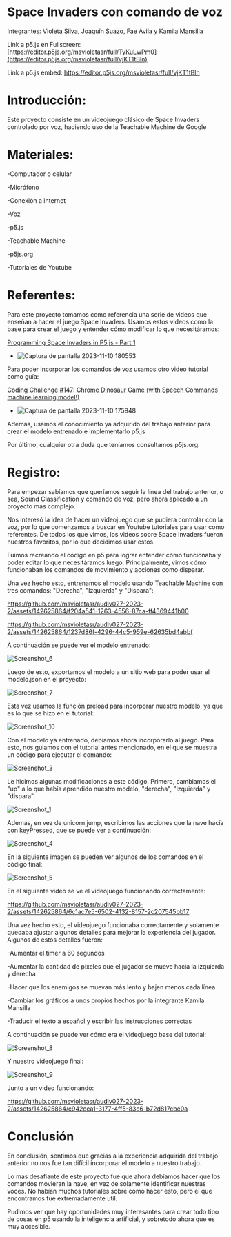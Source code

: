 # Space Invaders con comando de voz

Integrantes: Violeta Silva, Joaquín Suazo, Fae Ávila y Kamila Mansilla

Link a p5.js en Fullscreen: [https://editor.p5js.org/msvioletasr/full/TyKuLwPm0](https://editor.p5js.org/msvioletasr/full/vjKT1tBln)

Link a p5.js embed: https://editor.p5js.org/msvioletasr/full/vjKT1tBln

# Introducción:

Este proyecto consiste en un videojuego clásico de Space Invaders controlado por voz, haciendo uso de la Teachable Machine de Google

# Materiales: 

-Computador o celular

-Micrófono

-Conexión a internet

-Voz

-p5.js

-Teachable Machine

-p5js.org

-Tutoriales de Youtube

# Referentes:

Para este proyecto tomamos como referencia una serie de videos que enseñan a hacer el juego Space Invaders. Usamos estos videos como la base para crear el juego y entender cómo modificar lo que necesitáramos:

[Programming Space Invaders in P5.js - Part 1 ](https://www.youtube.com/watch?v=ZQ3M7cltjks&list=PLBDInqUM5B25FzygoJ9Ifg1TZXmIHz4zh)
- ![Captura de pantalla 2023-11-10 180553](https://github.com/joaquinsuazo/audiv027-2023-2/assets/128074599/5c704b62-451a-4aa1-b547-7ac9b12f89bc)

Para poder incorporar los comandos de voz usamos otro video tutorial como guía:

 [Coding Challenge #147: Chrome Dinosaur Game (with Speech Commands machine learning model!)](https://www.youtube.com/watch?v=l0HoJHc-63Q)
- ![Captura de pantalla 2023-11-10 175948](https://github.com/joaquinsuazo/audiv027-2023-2/assets/128074599/a76677ec-1b7b-46d4-b2cd-0270026c27da)

Además, usamos el conocimiento ya adquirido del trabajo anterior para crear el modelo entrenado e implementarlo p5.js

Por último, cualquier otra duda que teníamos consultamos p5js.org.

# Registro:

Para empezar sabíamos que queríamos seguir la línea del trabajo anterior, o sea, Sound Classification y comando de voz, pero ahora aplicado a un proyecto más complejo.

Nos interesó la idea de hacer un videojuego que se pudiera controlar con la voz, por lo que comenzamos a buscar en Youtube tutoriales para usar como referentes. De todos los que vimos, los videos sobre Space Invaders fueron nuestros favoritos, por lo que decidimos usar estos.

Fuimos recreando el código en p5 para lograr entender cómo funcionaba y poder editar lo que necesitáramos luego. Principalmente, vimos cómo funcionaban los comandos de movimiento y acciones como disparar.

Una vez hecho esto, entrenamos el modelo usando Teachable Machine con tres comandos: "Derecha", "Izquierda" y "Dispara":

https://github.com/msvioletasr/audiv027-2023-2/assets/142625864/f204a541-1263-4556-87ca-ff4369441b00

https://github.com/msvioletasr/audiv027-2023-2/assets/142625864/1237d86f-4296-44c5-959e-62635bd4abbf

A continuación se puede ver el modelo entrenado: 

![Screenshot_6](https://github.com/msvioletasr/audiv027-2023-2/assets/142625864/7d465431-3cb8-4bf5-8271-58954043a329)

Luego de esto, exportamos el modelo a un sitio web para poder usar el modelo.json en el proyecto:

![Screenshot_7](https://github.com/msvioletasr/audiv027-2023-2/assets/142625864/5b8a5885-ab65-41da-9810-5e19e0896fe4)

Esta vez usamos la función preload para incorporar nuestro modelo, ya que es lo que se hizo en el tutorial:

![Screenshot_10](https://github.com/msvioletasr/audiv027-2023-2/assets/142625864/d0b0c72d-9907-41b6-b992-e9e2e28ff422)


Con el modelo ya entrenado, debíamos ahora incorporarlo al juego. Para esto, nos guiamos con el tutorial antes mencionado, en el que se muestra un código para ejecutar el comando:

![Screenshot_3](https://github.com/msvioletasr/audiv027-2023-2/assets/142625864/c9eda465-da72-4dcf-8257-03bf81b345a2)

Le hicimos algunas modificaciones a este código. Primero, cambiamos el "up" a lo que había aprendido nuestro modelo, "derecha", "izquierda" y "dispara".

![Screenshot_1](https://github.com/msvioletasr/audiv027-2023-2/assets/142625864/4b43e5a7-7644-4df7-acdf-fa3479021f9a)

Además, en vez de unicorn.jump, escribimos las acciones que la nave hacía con keyPressed, que se puede ver a continuación:

![Screenshot_4](https://github.com/msvioletasr/audiv027-2023-2/assets/142625864/483d1358-5fa7-4e10-a365-a2a7b0246f6f)

En la siguiente imagen se pueden ver algunos de los comandos en el código final:

![Screenshot_5](https://github.com/msvioletasr/audiv027-2023-2/assets/142625864/91863e11-0d96-4d68-9bb9-826c01480851)

En el siguiente video se ve el videojuego funcionando correctamente:

https://github.com/msvioletasr/audiv027-2023-2/assets/142625864/6c1ac7e5-6502-4132-8157-2c207545bb17

Una vez hecho esto, el videojuego funcionaba correctamente y solamente quedaba ajustar algunos detalles para mejorar la experiencia del jugador.
Algunos de estos detalles fueron:

-Aumentar el timer a 60 segundos

-Aumentar la cantidad de pixeles que el jugador se mueve hacia la izquierda y derecha

-Hacer que los enemigos se muevan más lento y bajen menos cada línea

-Cambiar los gráficos a unos propios hechos por la integrante Kamila Mansilla

-Traducir el texto a español y escribir las instrucciones correctas

A continuación se puede ver cómo era el videojuego base del tutorial:

![Screenshot_8](https://github.com/msvioletasr/audiv027-2023-2/assets/142625864/cadd6a24-e47b-40c8-a185-29b564a06fc2)

Y nuestro videojuego final:

![Screenshot_9](https://github.com/msvioletasr/audiv027-2023-2/assets/142625864/c5972c55-2ed6-4e8e-9d6e-d4d86f20bb6c)

Junto a un video funcionando:

https://github.com/msvioletasr/audiv027-2023-2/assets/142625864/c942cca1-3177-4ff5-83c6-b72d817cbe0a

# Conclusión

En conclusión, sentimos que gracias a la experiencia adquirida del trabajo anterior no nos fue tan difícil incorporar el modelo a nuestro trabajo. 

Lo más desafiante de este proyecto fue que ahora debíamos hacer que los comandos movieran la nave, en vez de solamente identificar nuestras voces. No habían muchos tutoriales sobre cómo hacer esto, pero el que encontramos fue extremadamente util.

Pudimos ver que hay oportunidades muy interesantes para crear todo tipo de cosas en p5 usando la inteligencia artificial, y sobretodo ahora que es muy accesible. 
